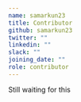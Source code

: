 ```yaml
---
name: samarkun23
title: Contributor
github: samarkun23
twitter: ""
linkedin: ""
slack: ""
joining_date: ""
role: contributor
---
```


Still waiting for this
